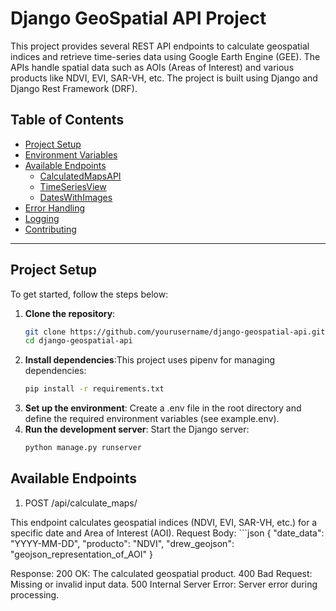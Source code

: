 # Django GeoSpatial API Project

This project provides several REST API endpoints to calculate geospatial indices and retrieve time-series data using Google Earth Engine (GEE). The APIs handle spatial data such as AOIs (Areas of Interest) and various products like NDVI, EVI, SAR-VH, etc. The project is built using Django and Django Rest Framework (DRF).

## Table of Contents

- [Project Setup](#project-setup)
- [Environment Variables](#environment-variables)
- [Available Endpoints](#available-endpoints)
  - [CalculatedMapsAPI](#calculatedmapsapi)
  - [TimeSeriesView](#timeseriesview)
  - [DatesWithImages](#dateswithimages)
- [Error Handling](#error-handling)
- [Logging](#logging)
- [Contributing](#contributing)

---

## Project Setup

To get started, follow the steps below:

1. **Clone the repository**:
    ```bash
   git clone https://github.com/yourusername/django-geospatial-api.git
   cd django-geospatial-api
2. **Install dependencies**:This project uses pipenv for managing dependencies:
    ```bash
    pip install -r requirements.txt
3. **Set up the environment**:
    Create a .env file in the root directory and define the required environment variables (see example.env).
4.  **Run the development server**: Start the Django server:
     ```bash
    python manage.py runserver

## Available Endpoints
1. POST /api/calculate_maps/

This endpoint calculates geospatial indices (NDVI, EVI, SAR-VH, etc.) for a specific date and Area of Interest (AOI).
Request Body:
    ```json
    {
        "date_data": "YYYY-MM-DD",
        "producto": "NDVI",
        "drew_geojson": "geojson_representation_of_AOI"
    }

Response:
    200 OK: The calculated geospatial product.
    400 Bad Request: Missing or invalid input data.
    500 Internal Server Error: Server error during processing.
